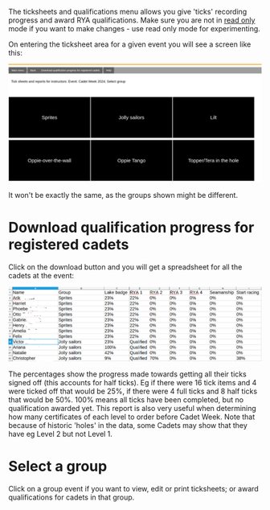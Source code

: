 The ticksheets and qualifications menu allows you give 'ticks' recording progress and award RYA qualifications. Make sure you are not in [read only](main-menu#read-only) mode if you want to make changes - use read only mode for experimenting.


On entering the ticksheet area for a given event you will see a screen like this:

![ticksheets_group_SI.png](/static/ticksheets_group_SI.png)

It won't be exactly the same, as the groups shown might be different. 

# Download qualification progress for registered cadets

Click on the download button and you will get a spreadsheet for all the cadets at the event:

![ticksheet_progress.png](/static/ticksheet_progress.png)

The percentages show the progress made towards getting all their ticks signed off (this accounts for half ticks). Eg if there were 16 tick items and 4 were ticked off that would be 25%, if there were 4 full ticks and 8 half ticks that would be 50%. 100% means all ticks have been completed, but no qualification awarded yet. This report is also very useful when determining how many certificates of each level to order before Cadet Week. Note that because of historic 'holes' in the data, some Cadets may show that they have eg Level 2 but not Level 1.

# Select a group

Click on a group event if you want to view, edit or print ticksheets; or award qualifications for cadets in that group.
